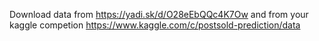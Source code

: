 Download data from https://yadi.sk/d/O28eEbQQc4K7Ow and from your kaggle competion https://www.kaggle.com/c/postsold-prediction/data 
